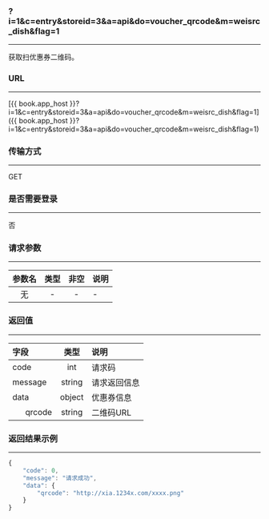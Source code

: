 ### ?i=1&c=entry&storeid=3&a=api&do=voucher_qrcode&m=weisrc_dish&flag=1

---

获取扫优惠券二维码。

### URL

---

[{{ book.app_host }}?i=1&c=entry&storeid=3&a=api&do=voucher_qrcode&m=weisrc_dish&flag=1]({{ book.app_host }}?i=1&c=entry&storeid=3&a=api&do=voucher_qrcode&m=weisrc_dish&flag=1)

### 传输方式

---

GET

### 是否需要登录

---

否


### 请求参数

---

| 参数名 | 类型 | 非空 | 说明 |
| :---: | :---: | :---: | :--- |
| 无 | - | - | - |


### 返回值

---

| 字段 | 类型 | 说明 |
| :--- | :---: | :--- |
| code | int | 请求码 |
| message | string | 请求返回信息 |
| data  | object | 优惠券信息 |
|&nbsp;&nbsp;&nbsp;&nbsp;&nbsp;&nbsp;qrcode | string | 二维码URL |

### 返回结果示例

---

``` js
{
    "code": 0,
    "message": "请求成功",
    "data": {
        "qrcode": "http://xia.1234x.com/xxxx.png"
    }
}
```